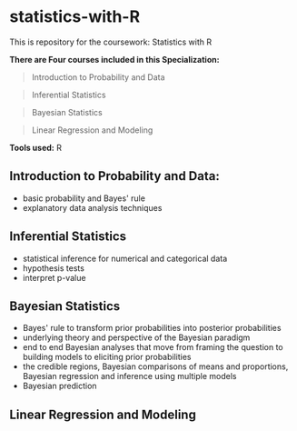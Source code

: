 # statistics-with-R
This is repository for the coursework: Statistics with R

**There are Four courses included in this Specialization:**
> Introduction to Probability and Data

> Inferential Statistics

> Bayesian Statistics

> Linear Regression and Modeling 

**Tools used:**
R

## Introduction to Probability and Data:
* basic probability and Bayes' rule
* explanatory data analysis techniques

## Inferential Statistics
* statistical inference for numerical and categorical data
* hypothesis tests
* interpret p-value

## Bayesian Statistics
* Bayes' rule to transform prior probabilities into posterior probabilities
*  underlying theory and perspective of the Bayesian paradigm
*  end to end Bayesian analyses that move from framing the question to building models to eliciting prior probabilities 
*  the credible regions, Bayesian comparisons of means and proportions, Bayesian regression and inference using multiple models
*  Bayesian prediction


## Linear Regression and Modeling

